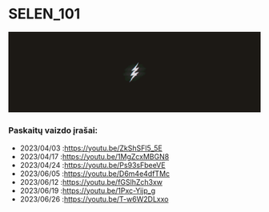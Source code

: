 # SELEN_101

![THUNDER](./img/thunder.gif)

### Paskaitų vaizdo įrašai:

- 2023/04/03 :https://youtu.be/ZkShSFl5_5E
- 2023/04/17 :https://youtu.be/1MgZcxMBGN8
- 2023/04/24 :https://youtu.be/Ps93sFbeeVE
- 2023/06/05 :https://youtu.be/D6m4e4dfTMc
- 2023/06/12 :https://youtu.be/fGSlhZch3xw
- 2023/06/19 :https://youtu.be/1Pxc-Yijp_g
- 2023/06/26 :https://youtu.be/T-w6W2DLxxo